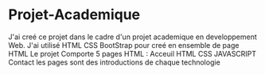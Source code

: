 # Projet-Academique

J'ai creé ce projet dans le cadre d'un projet academique en developpement Web. J'ai utilisé HTML CSS BootStrap pour creé en ensemble de page HTML 
Le projet Comporte 5 pages HTML : Acceuil HTML CSS JAVASCRIPT Contact
les pages sont des introductions de chaque technologie
